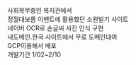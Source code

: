 사회복무중인 복지관에서 </br> 정월대보름 이벤트에 활용했던 소원빌기 사이트
</br>네이버 OCR로 손글씨 사진 인식 구현
</br> 내도메인.한국 사이트에서 무료 도메인대여
</br> GCP이용해서 배포
</br>개발기간 1/02~2/10